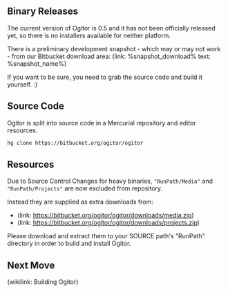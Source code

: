 <!--
title: Getting Ogitor
template: wiki
order: 2
-->
## Binary Releases
The current version of Ogitor is 0.5 and it has not been officially released yet, so there is no installers available for neither platform.

There is a preliminary development snapshot - which may or may not work - from our Bitbucket download area: (link: %snapshot_download% text: %snapshot_name%)

If you want to be sure, you need to grab the source code and build it yourself. :)

## Source Code

Ogitor is split into source code in a Mercurial repository and editor resources.

```bash
hg clone https://bitbucket.org/ogitor/ogitor
```

## Resources

Due to Source Control Changes for heavy binaries, `"RunPath/Media"` and `"RunPath/Projects"` are now excluded from repository.

Instead they are supplied as extra downloads from:

* (link: https://bitbucket.org/ogitor/ogitor/downloads/media.zip)
* (link: https://bitbucket.org/ogitor/ogitor/downloads/projects.zip)

Please download and extract them to your SOURCE path's "RunPath" directory in order to build and install Ogitor.

## Next Move

(wikilink: Building Ogitor)